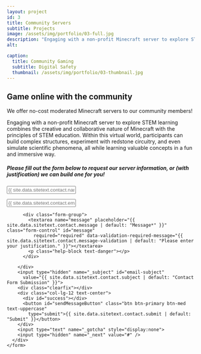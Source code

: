 ```yaml
---
layout: project
id: 3
title: Community Servers
subtitle: Projects
image: /assets/img/portfolio/03-full.jpg
description: "Engaging with a non-profit Minecraft server to explore STEM learning combines the creative and collaborative nature of Minecraft with the principles of STEM education."
alt: 

caption:
  title: Community Gaming
  subtitle: Digital Safety
  thumbnail: /assets/img/portfolio/03-thumbnail.jpg
---
```


## Game online with the community

We offer no-cost moderated Minecraft servers to our community members! 

Engaging with a non-profit Minecraft server to explore STEM learning combines the creative and collaborative nature of Minecraft with the principles of STEM education. Within this virtual world, participants can build complex structures, experiment with redstone circuitry, and even simulate scientific phenomena, all while learning valuable concepts in a fun and immersive way.

<div class="container">
<div class="row">
  <div class="col-lg-12">
    <form id="contactForm"
      action="https://formspree.io/{% if site.formspree_form_path_mc %}{{ site.formspree_form_path_mc }}{% else %}{{ site.email }}{% endif %}"
      novalidate="novalidate" method="POST">
      <!--name="sentMessage"-->
      <div class="row justify-content-center"><div class="col-lg-6"><h5>Please fill out the form below to request our server information, or (with justification) we can build one for you!</h5></div></div>
      <div class="row justify-content-center">
        <div class="col-lg-6 ">
          <div class="form-group">
            <input name="name" class="form-control" id="name" type="text"
              placeholder="{{ site.data.sitetext.contact.name | default: "Name*" }}"
              required="required" data-validation-required-message="{{ site.data.sitetext.contact.name-validation | default: "Please enter your name." }}">
            <p class="help-block text-danger"></p>
          </div>
          <div class="form-group">
            <input name="_replyto" class="form-control" id="email" type="email"
              placeholder="{{ site.data.sitetext.contact.email | default: "Email*" }}"
              required="required" data-validation-required-message="{{ site.data.sitetext.contact.email-validation | default: "Please enter your email address." }}">
            <p class="help-block text-danger"></p>
          </div>

          <div class="form-group">
            <textarea name="message" placeholder="{{ site.data.sitetext.contact.message | default: "Message*" }}" class="form-control" id="message"
              required="required" data-validation-required-message="{{ site.data.sitetext.contact.message-validation | default: "Please enter your justification." }}"></textarea>
            <p class="help-block text-danger"></p>
          </div>

        </div>
        <input type="hidden" name="_subject" id="email-subject"
          value="{{ site.data.sitetext.contact.subject | default: "Contact Form Submission" }}">
        <div class="clearfix"></div>
        <div class="col-lg-12 text-center">
          <div id="success"></div>
          <button id="sendMessageButton" class="btn btn-primary btn-med text-uppercase"
            type="submit">{{ site.data.sitetext.contact.submit | default: "Submit" }}</button>
        </div>
        <input type="text" name="_gotcha" style="display:none">
        <input type="hidden" name="_next" value="#" />
      </div>
    </form>
  </div>
</div>
</div>

